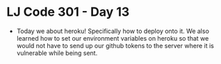 # LJ Code 301 - Day 13

 - Today we about heroku! Specifically how to deploy onto it. We also learned how to set our environment variables on heroku so that we would not have to send up our github tokens to the server where it is vulnerable while being sent.
